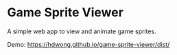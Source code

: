 # Game Sprite Viewer

A simple web app to view and animate game sprites.

Demo: https://hdwong.github.io/game-sprite-viewer/dist/
